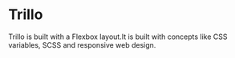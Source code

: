 # Trillo
Trillo is built with a Flexbox layout.It is built with concepts like CSS variables, SCSS and responsive web design.
